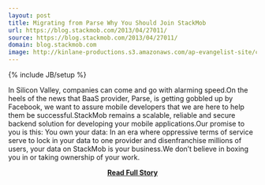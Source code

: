 ```yaml
---
layout: post
title: Migrating from Parse Why You Should Join StackMob
url: https://blog.stackmob.com/2013/04/27011/
source: https://blog.stackmob.com/2013/04/27011/
domain: blog.stackmob.com
image: http://kinlane-productions.s3.amazonaws.com/ap-evangelist-site/curated/screenshots/7884_blog_stackmob_com.png
---
```

{% include JB/setup %}<p>In Silicon Valley, companies can come and go with alarming speed.On the heels of the news that BaaS provider, Parse, is getting gobbled up by Facebook, we want to assure mobile developers that we are here to help them be successful.StackMob remains a scalable, reliable and secure backend solution for developing your mobile applications.Our promise to you is this: You own your data: In an era where oppressive terms of service serve to lock in your data to one provider and disenfranchise millions of users, your data on StackMob is your business.We don’t believe in boxing you in or taking ownership of your work.</p>
<center><p><a href="https://blog.stackmob.com/2013/04/27011/" style='padding:25px; font-sze:18px; font-weight: bold;'>Read Full Story</a></p></center>
